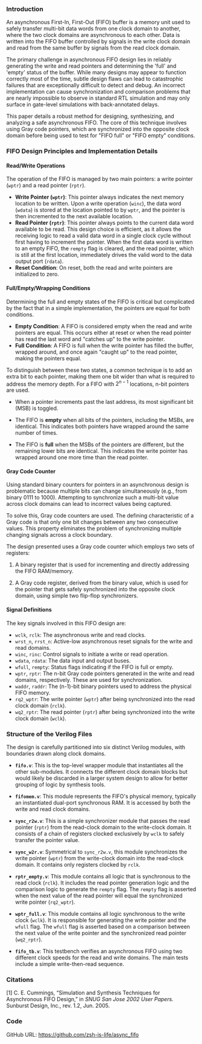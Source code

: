 ### **Introduction**



An asynchronous First-In, First-Out (FIFO) buffer is a memory unit used to safely transfer multi-bit data words from one clock domain to another, where the two clock domains are asynchronous to each other. Data is written into the FIFO buffer controlled by signals in the write clock domain and read from the same buffer by signals from the read clock domain.

The primary challenge in asynchronous FIFO design lies in reliably generating the write and read pointers and determining the 'full' and 'empty' status of the buffer. While many designs may appear to function correctly most of the time, subtle design flaws can lead to catastrophic failures that are exceptionally difficult to detect and debug. An incorrect implementation can cause synchronization and comparison problems that are nearly impossible to observe in standard RTL simulation and may only surface in gate-level simulations with back-annotated delays.

This paper details a robust method for designing, synthesizing, and analyzing a safe asynchronous FIFO. The core of this technique involves using Gray code pointers, which are synchronized into the opposite clock domain before being used to test for "FIFO full" or "FIFO empty" conditions.



### **FIFO Design Principles and Implementation Details**



#### **Read/Write Operations**

The operation of the FIFO is managed by two main pointers: a write pointer (`wptr`) and a read pointer (`rptr`).

- **Write Pointer (`wptr`)**: This pointer always indicates the next memory location to be written. Upon a write operation (`winc`), the data word (`wdata`) is stored at the location pointed to by `wptr`, and the pointer is then incremented to the next available location.
- **Read Pointer (`rptr`)**: This pointer always points to the current data word available to be read. This design choice is efficient, as it allows the receiving logic to read a valid data word in a single clock cycle without first having to increment the pointer. When the first data word is written to an empty FIFO, the `rempty` flag is cleared, and the read pointer, which is still at the first location, immediately drives the valid word to the data output port (`rdata`).
- **Reset Condition**: On reset, both the read and write pointers are initialized to zero.



#### **Full/Empty/Wrapping Conditions**

Determining the full and empty states of the FIFO is critical but complicated by the fact that in a simple implementation, the pointers are equal for both conditions.

- **Empty Condition**: A FIFO is considered empty when the read and write pointers are equal. This occurs either at reset or when the read pointer has read the last word and "catches up" to the write pointer.
- **Full Condition**: A FIFO is full when the write pointer has filled the buffer, wrapped around, and once again "caught up" to the read pointer, making the pointers equal.

To distinguish between these two states, a common technique is to add an extra bit to each pointer, making them one bit wider than what is required to address the memory depth. For a FIFO with $2^{n−1}$ locations, n-bit pointers are used.

- When a pointer increments past the last address, its most significant bit (MSB) is toggled.

- The FIFO is  **empty** when all bits of the pointers, including the MSBs, are identical. This indicates both pointers have wrapped around the same number of times.

- The FIFO is **full** when the MSBs of the pointers are different, but the remaining lower bits are identical. This indicates the write pointer has wrapped around one more time than the read pointer.

  

#### **Gray Code Counter**

Using standard binary counters for pointers in an asynchronous design is problematic because multiple bits can change simultaneously (e.g., from binary 0111 to 1000). Attempting to synchronize such a multi-bit value across clock domains can lead to incorrect values being captured.

To solve this, Gray code counters are used. The defining characteristic of a Gray code is that only one bit changes between any two consecutive values. This property eliminates the problem of synchronizing multiple changing signals across a clock boundary.

The design presented uses a Gray code counter which employs two sets of registers:

1. A binary register that is used for incrementing and directly addressing the FIFO RAM/memory.

2. A Gray code register, derived from the binary value, which is used for the pointer that gets safely synchronized into the opposite clock domain, using simple two flip-flop synchronizers.

   

#### **Signal Definition**s

The key signals involved in this FIFO design are:

- `wclk`, `rclk`: The asynchronous write and read clocks.
- `wrst_n`, `rrst_n`: Active-low asynchronous reset signals for the write and read domains.
- `winc`, `rinc`: Control signals to initiate a write or read operation.
- `wdata`, `rdata`: The data input and output buses.
- `wfull`, `rempty`: Status flags indicating if the FIFO is full or empty.
- `wptr`, `rptr`: The n-bit Gray code pointers generated in the write and read domains, respectively. These are used for synchronization.
- `waddr`, `raddr`: The (n-1)-bit binary pointers used to address the physical FIFO memory.
- `rq2_wptr`: The write pointer (`wptr`) after being synchronized into the read clock domain (`rclk`).
- `wq2_rptr`: The read pointer (`rptr`) after being synchronized into the write clock domain (`wclk`).



### **Structure of the Verilog Files**



The design is carefully partitioned into six distinct Verilog modules, with boundaries drawn along clock domains.

- **`fifo.v`**: This is the top-level wrapper module that instantiates all the other sub-modules. It connects the different clock domain blocks but would likely be discarded in a larger system design to allow for better grouping of logic by synthesis tools.

- **`fifomem.v`**: This module represents the FIFO's physical memory, typically an instantiated dual-port synchronous RAM. It is accessed by both the write and read clock domains.

- **`sync_r2w.v`**: This is a simple synchronizer module that passes the read pointer (`rptr`) from the read-clock domain to the write-clock domain. It consists of a chain of registers clocked exclusively by `wclk` to safely transfer the pointer value.
- **`sync_w2r.v`**: Symmetrical to `sync_r2w.v`, this module synchronizes the write pointer (`wptr`) from the write-clock domain into the read-clock domain. It contains only registers clocked by `rclk`.
- **`rptr_empty.v`**: This module contains all logic that is synchronous to the read clock (`rclk`). It includes the read pointer generation logic and the comparison logic to generate the `rempty` flag. The `rempty` flag is asserted when the next value of the read pointer will equal the synchronized write pointer (`rq2_wptr`).
- **`wptr_full.v`**: This module contains all logic synchronous to the write clock (`wclk`). It is responsible for generating the write pointer and the `wfull` flag. The `wfull` flag is asserted based on a comparison between the next value of the write pointer and the synchronized read pointer (`wq2_rptr`).
- **`fifo_tb.v`**: This testbench verifies an asynchronous FIFO using two different clock speeds for the read and write domains. The main tests include a simple write-then-read sequence.



### Citations



[1] C. E. Cummings, “Simulation and Synthesis Techniques for Asynchronous FIFO Design,” in *SNUG San Jose 2002 User Papers*. Sunburst Design, Inc., rev. 1.2, Jun. 2005.



### Code

GitHub URL: https://github.com/zsh-is-life/async_fifo